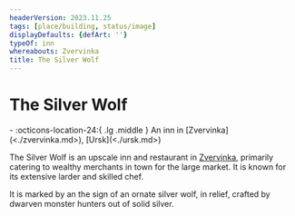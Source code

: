 ```yaml
---
headerVersion: 2023.11.25
tags: [place/building, status/image]
displayDefaults: {defArt: ''}
typeOf: inn
whereabouts: Zvervinka
title: The Silver Wolf
---
```

# The Silver Wolf
<div class="grid cards ext-narrow-margin ext-one-column" markdown>
-    :octicons-location-24:{ .lg .middle } An inn in [Zvervinka](<./zvervinka.md>), [Ursk](<./ursk.md>)  
</div>


The Silver Wolf is an upscale inn and restaurant in [Zvervinka](<./zvervinka.md>), primarily catering to wealthy merchants in town for the large market. It is known for its extensive larder and skilled chef. 


It is marked by an the sign of an ornate silver wolf, in relief, crafted by dwarven monster hunters out of solid silver. 

